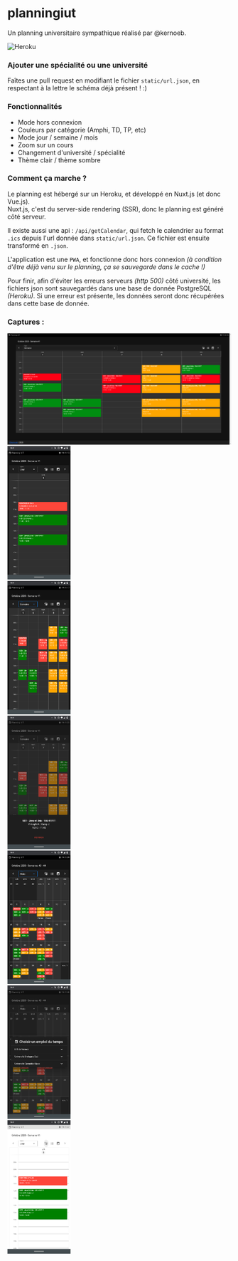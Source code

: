 # planningiut

Un planning universitaire sympathique réalisé par @kernoeb.  

![Heroku](https://heroku-badge.herokuapp.com/?app=planningiut)

### Ajouter une spécialité ou une université

Faîtes une pull request en modifiant le fichier `static/url.json`, en respectant à la lettre le schéma déjà présent ! :)

### Fonctionnalités

- Mode hors connexion
- Couleurs par catégorie (Amphi, TD, TP, etc)
- Mode jour / semaine / mois
- Zoom sur un cours
- Changement d'université / spécialité
- Thème clair / thème sombre

### Comment ça marche ?

Le planning est hébergé sur un Heroku, et développé en Nuxt.js (et donc Vue.js).  
Nuxt.js, c'est du server-side rendering (SSR), donc le planning est généré côté serveur.

Il existe aussi une api : `/api/getCalendar`, qui fetch le calendrier au format `.ics` depuis l'url donnée dans `static/url.json`.
Ce fichier est ensuite transformé en `.json`.

L'application est une `PWA`, et fonctionne donc hors connexion *(à condition d'être déjà venu sur le planning, ça se sauvegarde dans le cache !)*

Pour finir, afin d'éviter les erreurs serveurs *(http 500)* côté université, les fichiers json sont sauvegardés dans une base de donnée PostgreSQL *(Heroku)*.
Si une erreur est présente, les données seront donc récupérées dans cette base de donnée.

### Captures :

![desktop](img/desktop.png)  
<img src="img/phone1.png" height="300" />
<br>
<img src="img/phone2.png" height="300" />
<br>
<img src="img/phone3.png" height="300" />
<br>
<img src="img/phone4.png" height="300" />
<br>
<img src="img/phone5.png" height="300" />
<br>
<img src="img/phone6.png" height="300" />
